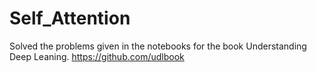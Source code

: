 # Self_Attention
Solved the problems given in the notebooks for the book Understanding Deep Leaning.
https://github.com/udlbook
